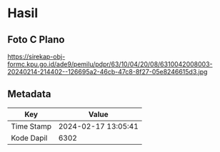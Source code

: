 # Hasil

## Foto C Plano

https://sirekap-obj-formc.kpu.go.id/ade9/pemilu/pdpr/63/10/04/20/08/6310042008003-20240214-214402--126695a2-46cb-47c8-8f27-05e8246615d3.jpg


## Metadata

| Key        | Value               |
| ---------- | ------------------- |
| Time Stamp | 2024-02-17 13:05:41 |
| Kode Dapil | 6302                |



